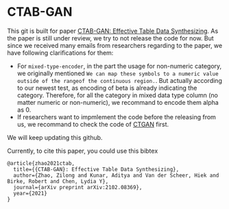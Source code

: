 # CTAB-GAN
This git is built for paper [CTAB-GAN: Effective Table Data Synthesizing](https://arxiv.org/pdf/2102.08369.pdf). As the paper is still under review, we try to not release the code for now. But since we received many emails from researchers regarding to the paper, we have following clarifications for them:
- For `mixed-type-encoder`, in the part the usage for non-numeric category, we originally mentioned `We can map these symbols to a numeric value outside of the rangeof the continuous region.`. But actually according to our newest test, as encoding of beta is already indicating the category. Therefore, for all the category in mixed data type column (no matter numeric or non-numeric), we recommand to encode them alpha as 0. 
- If researchers want to impmlement the code before the releasing from us, we recommand to check the code of [CTGAN](https://github.com/sdv-dev/CTGAN) first. 

We will keep updating this github.

Currently, to cite this paper, you could use this bibtex
```
@article{zhao2021ctab,
  title={{CTAB-GAN}: Effective Table Data Synthesizing},
  author={Zhao, Zilong and Kunar, Aditya and Van der Scheer, Hiek and Birke, Robert and Chen, Lydia Y},
  journal={arXiv preprint arXiv:2102.08369},
  year={2021}
}
```
